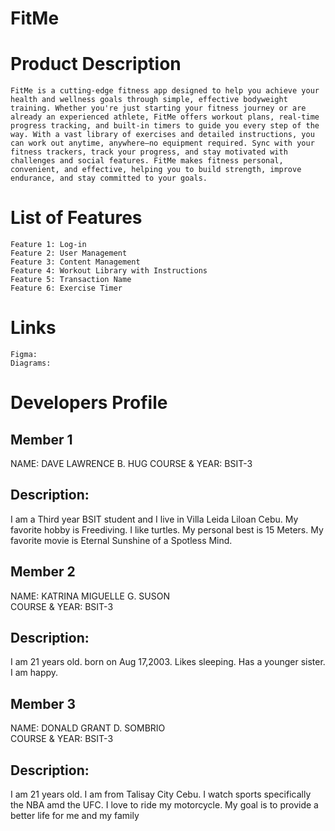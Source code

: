 # FitMe

# Product Description
    FitMe is a cutting-edge fitness app designed to help you achieve your health and wellness goals through simple, effective bodyweight training. Whether you're just starting your fitness journey or are already an experienced athlete, FitMe offers workout plans, real-time progress tracking, and built-in timers to guide you every step of the way. With a vast library of exercises and detailed instructions, you can work out anytime, anywhere—no equipment required. Sync with your fitness trackers, track your progress, and stay motivated with challenges and social features. FitMe makes fitness personal, convenient, and effective, helping you to build strength, improve endurance, and stay committed to your goals.
    
# List of Features
    Feature 1: Log-in 
    Feature 2: User Management 
    Feature 3: Content Management
    Feature 4: Workout Library with Instructions
    Feature 5: Transaction Name
    Feature 6: Exercise Timer

# Links
    Figma: 
    Diagrams:

# Developers Profile

## Member 1
NAME: DAVE LAWRENCE B. HUG 
COURSE & YEAR: BSIT-3 

## Description:
I am a Third year BSIT student and I live in Villa Leida Liloan Cebu. 
My favorite hobby is Freediving. I like turtles. My personal best is 15 Meters.
My favorite movie is Eternal Sunshine of a Spotless Mind.

 ## Member 2
 NAME: KATRINA MIGUELLE G. SUSON  
 COURSE & YEAR: BSIT-3

## Description:
I am 21 years old. born on Aug 17,2003. Likes sleeping. Has a younger sister. I am happy.

## Member 3  
NAME: DONALD GRANT D. SOMBRIO  
COURSE & YEAR: BSIT-3

## Description:  
I am 21 years old. I am from Talisay City Cebu. I watch sports specifically the NBA amd the UFC. I love to ride my motorcycle. My goal is to provide a better life for me and my family 